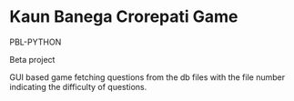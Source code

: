 # Kaun Banega Crorepati Game
PBL-PYTHON

Beta project

GUI based game fetching questions from the db files with the file number indicating the difficulty of questions.
